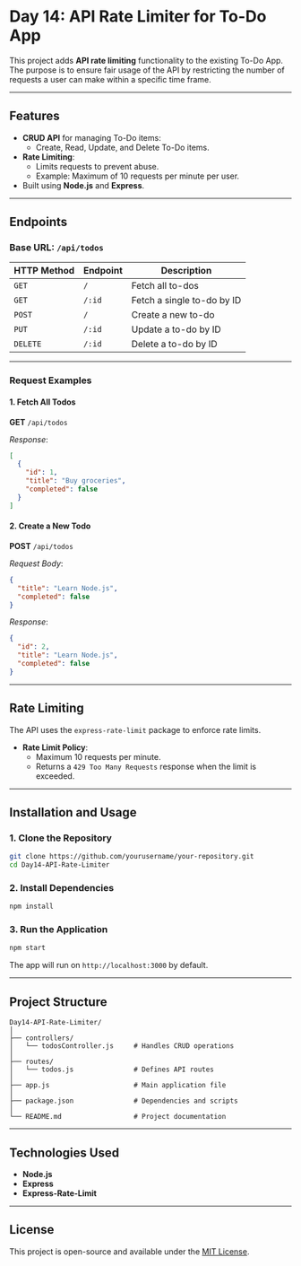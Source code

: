 
# Day 14: API Rate Limiter for To-Do App

This project adds **API rate limiting** functionality to the existing To-Do App. The purpose is to ensure fair usage of the API by restricting the number of requests a user can make within a specific time frame.

---

## Features
- **CRUD API** for managing To-Do items:
  - Create, Read, Update, and Delete To-Do items.
- **Rate Limiting**:
  - Limits requests to prevent abuse.
  - Example: Maximum of 10 requests per minute per user.
- Built using **Node.js** and **Express**.

---

## Endpoints

### Base URL: `/api/todos`

| HTTP Method | Endpoint       | Description                     |
|-------------|----------------|---------------------------------|
| `GET`       | `/`            | Fetch all to-dos               |
| `GET`       | `/:id`         | Fetch a single to-do by ID      |
| `POST`      | `/`            | Create a new to-do              |
| `PUT`       | `/:id`         | Update a to-do by ID            |
| `DELETE`    | `/:id`         | Delete a to-do by ID            |

---

### Request Examples

#### 1. Fetch All Todos
**GET** `/api/todos`

_Response_:
```json
[
  {
    "id": 1,
    "title": "Buy groceries",
    "completed": false
  }
]
```

#### 2. Create a New Todo
**POST** `/api/todos`

_Request Body_:
```json
{
  "title": "Learn Node.js",
  "completed": false
}
```

_Response_:
```json
{
  "id": 2,
  "title": "Learn Node.js",
  "completed": false
}
```

---

## Rate Limiting

The API uses the `express-rate-limit` package to enforce rate limits. 

- **Rate Limit Policy**: 
  - Maximum 10 requests per minute.
  - Returns a `429 Too Many Requests` response when the limit is exceeded.

---

## Installation and Usage

### 1. Clone the Repository
```bash
git clone https://github.com/yourusername/your-repository.git
cd Day14-API-Rate-Limiter
```

### 2. Install Dependencies
```bash
npm install
```

### 3. Run the Application
```bash
npm start
```

The app will run on `http://localhost:3000` by default.

---

## Project Structure

```
Day14-API-Rate-Limiter/
│
├── controllers/
│   └── todosController.js     # Handles CRUD operations
│
├── routes/
│   └── todos.js               # Defines API routes
│
├── app.js                     # Main application file
│
├── package.json               # Dependencies and scripts
│
└── README.md                  # Project documentation
```

---

## Technologies Used
- **Node.js**
- **Express**
- **Express-Rate-Limit**

---

## License
This project is open-source and available under the [MIT License](LICENSE).
